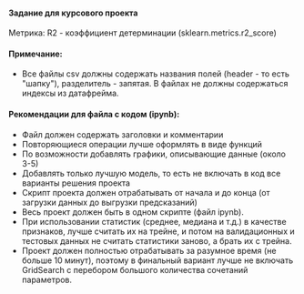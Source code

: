 #### Задание для курсового проекта

Метрика: R2 - коэффициент детерминации (sklearn.metrics.r2_score)

#### Примечание: 
- Все файлы csv должны содержать названия полей (header - то есть "шапку"), разделитель - запятая. В файлах не должны содержаться индексы из датафрейма.

#### Рекомендации для файла с кодом (ipynb):
- Файл должен содержать заголовки и комментарии
- Повторяющиеся операции лучше оформлять в виде функций
- По возможности добавлять графики, описывающие данные (около 3-5)
- Добавлять только лучшую модель, то есть не включать в код все варианты решения проекта
- Скрипт проекта должен отрабатывать от начала и до конца (от загрузки данных до выгрузки предсказаний)
- Весь проект должен быть в одном скрипте (файл ipynb).
- При использовании статистик (среднее, медиана и т.д.) в качестве признаков, лучше считать их на трейне, и потом на валидационных и тестовых данных не считать статистики заново, а брать их с трейна.
- Проект должен полностью отрабатывать за разумное время (не больше 10 минут), поэтому в финальный вариант лучше не включать GridSearch с перебором большого количества сочетаний параметров.


